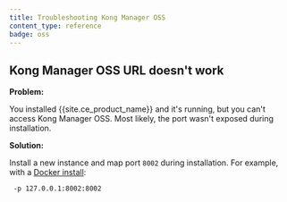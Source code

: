 ```yaml
---
title: Troubleshooting Kong Manager OSS
content_type: reference
badge: oss
---
```


## Kong Manager OSS URL doesn't work

**Problem:** 

You installed {{site.ce_product_name}} and it's running, but you can't access Kong Manager OSS.
Most likely, the port wasn't exposed during installation.

**Solution:**

Install a new instance and map port `8002` during installation.
For example, with a [Docker install](/gateway/{{page.release}}/install/docker/?install=oss):

```
 -p 127.0.0.1:8002:8002
```
